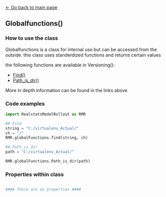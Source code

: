 [<- Go back to main page](../index)

## Globalfunctions()

### How to use the class
Globalfunctions is a class for internal use but can be accessed from the outside. this class uses standerdized functions and returns certain values

the following functions are available in Versioning():
* [Find()](./functions/find.md)
* [Path_is_dir()](./functions/pathisdir.md)

More in depth information can be found in the links above

### Code examples
``` python 
import RealstatsModelRollout as RMR

## Find
string = "C:/virtualenv_Actual/"
ch = "/"
RMR.globalFunctions.find(string, ch)

## Path_is_dir
path = "C:/virtualenv_Actual/"

RMR.globalFunctions.Path_is_dir(path)

```


### Properties within class
``` python

#### There are no properties ####

```